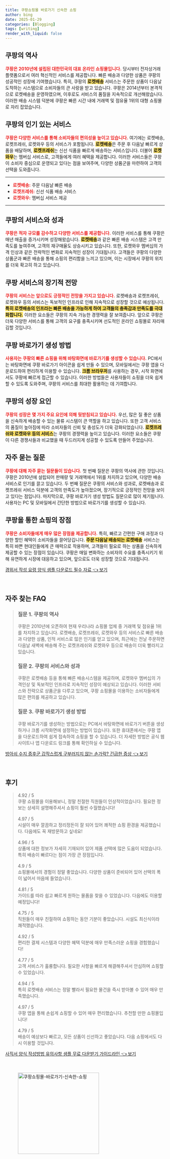 ```yaml
---
title: 쿠팡쇼핑몰 바로가기 신속한 쇼핑
author: bing
date: 2025-01-29
categories: [Blogging]
tags: [writing]
render_with_liquid: false
---
```



<h2 id='쿠팡의 역사'>쿠팡의 역사</h2>

<p><b><span style="color: #ee2323;">쿠팡은 2010년에 설립된 대한민국의 대표 온라인 쇼핑몰입니다.</span></b> 당시부터 전자상거래 플랫폼으로서 여러 혁신적인 서비스를 제공합니다. 빠른 배송과 다양한 상품은 쿠팡의 성공적인 성장에 기여했습니다. 특히, 쿠팡의 <b><span style="background-color: #ffe066;">로켓배송</span></b> 서비스는 주문한 상품이 다음날 도착하는 시스템으로 소비자들의 큰 사랑을 받고 있습니다. 쿠팡은 2014년부터 본격적으로 로켓배송을 운영하였으며, 이후로도 서비스의 품질을 지속적으로 개선해왔습니다. 이러한 배송 시스템 덕분에 쿠팡은 빠른 시간 내에 거래액 및 점유율 1위의 대형 쇼핑몰로 자리 잡았습니다.</p>

<h2 id='쿠팡의 인기있는 서비스'>쿠팡의 인기 있는 서비스</h2>

<p><b><span style="color: #ee2323;">쿠팡은 다양한 서비스를 통해 소비자들의 편의성을 높이고 있습니다.</span></b> 여기에는 로켓배송, 로켓프레쉬, 로켓와우 등의 서비스가 포함됩니다. <b><span style="background-color: #ffe066;">로켓배송</span></b>은 주문 후 다음날 빠르게 상품을 배달하며, <b><span style="background-color: #ffe066;">로켓프레쉬</span></b>는 신선 식품을 빠르게 배송하는 서비스입니다. 더불어 <b><span style="background-color: #ffe066;">로켓와우</span></b>는 멤버십 서비스로, 고객들에게 여러 혜택을 제공합니다. 이러한 서비스들은 쿠팡이 소비자 중심으로 운영되고 있다는 점을 보여주며, 다양한 상품군을 마련하여 고객의 선택을 도와줍니다.</p>

<hr />

<ul>
    <li><b><span style="color: #ee2323;">로켓배송:</span></b> 주문 다음날 빠른 배송</li>
    <li><b><span style="color: #ee2323;">로켓프레쉬:</span></b> 신선 식품 배송 서비스</li>
    <li><b><span style="color: #ee2323;">로켓와우:</span></b> 멤버십 서비스 제공</li>
</ul>

<hr />

<h2 id='쿠팡의 서비스와 성과'>쿠팡의 서비스와 성과</h2>

<p><b><span style="color: #ee2323;">쿠팡은 적자 규모를 감수하고 다양한 서비스를 제공합니다.</span></b> 이러한 서비스를 통해 쿠팡은 매년 매출을 증가시키며 성장해왔습니다. <b><span style="background-color: #ffe066;">로켓배송</span></b>과 같은 빠른 배송 시스템은 고객 만족도를 높여주며, 고객의 재구매율도 상승시키고 있습니다. 또한, 로켓와우 멤버십의 가격 인상과 같은 전략적인 변화로 지속적인 성장이 기대됩니다. 고객들은 쿠팡의 다양한 상품군과 빠른 배송을 통해 쇼핑의 편리함을 느끼고 있으며, 이는 시장에서 쿠팡의 위치를 더욱 확고히 하고 있습니다.</p>

<h2 id='쿠팡 서비스의 장기적 전망'>쿠팡 서비스의 장기적 전망</h2>

<p><b><span style="color: #ee2323;">쿠팡의 서비스는 앞으로도 긍정적인 전망을 가지고 있습니다.</span></b> 로켓배송과 로켓프레쉬, 로켓와우 등의 서비스는 독보적인 인프라로 인해 지속적으로 성장할 것으로 예상됩니다. <b><span style="background-color: #ffe066;">특히 로켓배송의 인프라는 빠른 배송을 가능하게 하여 고객들의 충족감과 만족도를 극대화합니다.</span></b> 이러한 요소들은 쿠팡의 지속 가능한 경쟁력을 잘 보여줍니다. 앞으로 쿠팡은 더욱 다양한 서비스를 통해 고객의 요구를 충족시키며 선도적인 온라인 쇼핑몰로 자리매김할 것입니다.</p>

<h2 id='쿠팡 바로가기 생성 방법'>쿠팡 바로가기 생성 방법</h2>

<p><b><span style="color: #ee2323;">사용자는 쿠팡의 빠른 쇼핑을 위해 바탕화면에 바로가기를 생성할 수 있습니다.</span></b> PC에서는 바탕화면에 쿠팡 바로가기 아이콘을 쉽게 만들 수 있으며, 모바일에서는 쿠팡 앱을 다운로드하여 편리하게 이용할 수 있습니다. <b><span style="background-color: #ffe066;">크롬 브라우저</span></b>를 사용하는 경우, 시작 화면에서도 쿠팡에 빠르게 접근할 수 있습니다. 이러한 방법들은 사용자들이 쇼핑을 더욱 쉽게 할 수 있도록 도와주며, 쿠팡의 서비스를 최대한 활용하는 데 기여합니다.</p>

<h2 id='쿠팡의 성장 요인'>쿠팡의 성장 요인</h2>

<p><b><span style="color: #ee2323;">쿠팡의 성장은 몇 가지 주요 요인에 의해 뒷받침되고 있습니다.</span></b> 우선, 많은 질 좋은 상품을 신속하게 배송할 수 있는 물류 시스템이 큰 역할을 하고 있습니다. 또한 고객 서비스의 품질이 높아짐에 따라 소비자들의 신뢰 및 충성도가 더욱 강화되었습니다. <b><span style="background-color: #ffe066;">로켓프레쉬와 로켓와우 등의 서비스</span></b>는 쿠팡의 경쟁력을 높이고 있습니다. 이러한 요소들은 쿠팡이 다른 경쟁사들과 비교했을 때 두드러지게 성공할 수 있도록 만들어 주었습니다.</p>

<h2 id='자주 묻는 질문'>자주 묻는 질문</h2>

<p><b><span style="color: #ee2323;">쿠팡에 대해 자주 묻는 질문들이 있습니다.</span></b> 첫 번째 질문은 쿠팡의 역사에 관한 것입니다. 쿠팡은 2010년에 설립되어 판매량 및 거래액에서 1위를 차지하고 있으며, 다양한 배송 서비스로 인기를 끌고 있습니다. 두 번째 질문은 쿠팡의 서비스와 성과로, 로켓배송과 로켓프레쉬 서비스 덕분에 고객의 만족도가 높아졌으며, 장기적으로 긍정적인 전망을 보이고 있다는 점입니다. 마지막으로, 쿠팡 바로가기 생성 방법도 질문으로 많이 제기됩니다. 사용자는 PC 및 모바일에서 간단한 방법으로 바로가기를 생성할 수 있습니다.</p>

<h2 id='쿠팡을 통한 쇼핑의 장점'>쿠팡을 통한 쇼핑의 장점</h2>

<p><b><span style="color: #ee2323;">쿠팡은 소비자들에게 매우 많은 장점을 제공합니다.</span></b> 특히, 빠르고 간편한 구매 과정과 다양한 할인 혜택이 소비자들을 끌어당깁니다. <b><span style="background-color: #ffe066;">주문 다음날 배송되는 로켓배송</span></b> 서비스는 특히 바쁜 현대인들에게 큰 매력으로 작용하며, 고객들이 필요로 하는 상품을 신속하게 제공할 수 있는 장점이 있습니다. 쿠팡은 매일 변화하는 소비자의 수요를 충족시키기 위해 유연하게 시장에 대응하고 있으며, 앞으로도 더욱 성장할 것으로 기대됩니다.</p>


<p><a class="click-button" title="경위서 작성 요령 양식 샘플 다운로드 필수 자료" href="https://afficreate.github.io/posts/%EA%B2%BD%EC%9C%84%EC%84%9C-%EC%9E%91%EC%84%B1-%EC%9A%94%EB%A0%B9-%EC%96%91%EC%8B%9D-%EC%83%98%ED%94%8C-%EB%8B%A4%EC%9A%B4%EB%A1%9C%EB%93%9C-%ED%95%84%EC%88%98-%EC%9E%90%EB%A3%8C/" rel="dofollow">경위서 작성 요령 양식 샘플 다운로드 필수 자료 👈 보기</a></p><br>
<h2 id='자주_찾는_FAQ'>자주 찾는 FAQ</h2>
<div itemscope="" itemtype="https://schema.org/FAQPage"> 
<blockquote> 
<div itemscope="" itemprop="mainEntity" itemtype="https://schema.org/Question"> 
<h3 itemprop="name">질문 1. 쿠팡의 역사</h3> 
<div itemscope="" itemprop="acceptedAnswer" itemtype="https://schema.org/Answer"> 
<span itemprop="text"> 
<p>쿠팡은 2010년에 오픈하여 현재 우리나라 쇼핑몰 업체 중 거래액 및 점유율 1위를 차지하고 있습니다. 로켓배송, 로켓프레쉬, 로켓와우 등의 서비스로 빠른 배송과 다양한 상품, 인적 서비스로 많은 인기를 얻고 있으며, 최근에는 전날 주문하면 다음날 새벽에 배송해 주는 로켓프레쉬와 로켓와우 등으로 배송이 더욱 빨라지고 있습니다.</p> 
</span> 
</div> 
</div> 
<div itemscope="" itemprop="mainEntity" itemtype="https://schema.org/Question"> 
<h3 itemprop="name">질문 2. 쿠팡의 서비스와 성과</h3> 
<div itemscope="" itemprop="acceptedAnswer" itemtype="https://schema.org/Answer"> 
<span itemprop="text"> 
<p>쿠팡은 로켓배송 등을 통해 빠른 배송시스템을 제공하며, 로켓와우 멤버십의 가격인상 및 독보적인 인프라로 지속적인 성장이 예상되고 있습니다. 이러한 서비스와 전략으로 상품군을 다루고 있으며, 쿠팡 쇼핑몰을 이용하는 소비자들에게 많은 편의를 제공하고 있습니다.</p> 
</span> 
</div> 
</div> 
<div itemscope="" itemprop="mainEntity" itemtype="https://schema.org/Question"> 
<h3 itemprop="name">질문 3. 쿠팡 바로가기 생성 방법</h3> 
<div itemscope="" itemprop="acceptedAnswer" itemtype="https://schema.org/Answer"> 
<span itemprop="text"> 
<p>쿠팡 바로가기를 생성하는 방법으로는 PC에서 바탕화면에 바로가기 버튼을 생성하거나 크롬 시작화면에 설정하는 방법이 있습니다. 또한 휴대폰에서는 쿠팡 앱을 다운로드하여 쉽게 접속하여 쇼핑을 할 수 있습니다. 더 자세한 방법은 공식 웹사이트나 앱 다운로드 링크를 통해 확인하실 수 있습니다.</p> 
</span> 
</div> 
</div> 
</blockquote> 
</div>
<p><a class="click-button" title="방아쇠 수지 증후군 갑작스럽게 구부러지지 않는 손가락? 긴급한 증상" href="https://afficreate.github.io/posts/%EB%B0%A9%EC%95%84%EC%87%A0-%EC%88%98%EC%A7%80-%EC%A6%9D%ED%9B%84%EA%B5%B0-%EA%B0%91%EC%9E%91%EC%8A%A4%EB%9F%BD%EA%B2%8C-%EA%B5%AC%EB%B6%80%EB%9F%AC%EC%A7%80%EC%A7%80-%EC%95%8A%EB%8A%94-%EC%86%90%EA%B0%80%EB%9D%BD-%EA%B8%B4%EA%B8%89%ED%95%9C-%EC%A6%9D%EC%83%81/" rel="dofollow">방아쇠 수지 증후군 갑작스럽게 구부러지지 않는 손가락? 긴급한 증상 👈 보기</a></p><br>
<h2 id='후기'>후기</h2>
<div itemscope itemtype="https://schema.org/Product">
  <blockquote>
  <div itemprop="review" itemscope itemtype="https://schema.org/Review">
      <div itemprop="reviewRating" itemscope itemtype="https://schema.org/Rating"> <span itemprop="ratingValue">4.92</span> / <span itemprop="bestRating">5</span> </div>
      <span itemprop="reviewBody">쿠팡 쇼핑몰을 이용해보니, 정말 친절한 직원들이 인상적이었습니다. 필요한 정보는 상세히 설명해주셔서 쇼핑이 훨씬 수월했습니다!</span>
  </div>
  <br>
  <div itemprop="review" itemscope itemtype="https://schema.org/Review">
      <div itemprop="reviewRating" itemscope itemtype="https://schema.org/Rating"> <span itemprop="ratingValue">4.97</span> / <span itemprop="bestRating">5</span> </div>
      <span itemprop="reviewBody">시설이 매우 깔끔하고 정리정돈이 잘 되어 있어 쾌적한 쇼핑 환경을 제공했습니다. 다음에도 꼭 재방문하고 싶네요!</span>
  </div>
  <br>
  <div itemprop="review" itemscope itemtype="https://schema.org/Review">
      <div itemprop="reviewRating" itemscope itemtype="https://schema.org/Rating"> <span itemprop="ratingValue">4.96</span> / <span itemprop="bestRating">5</span> </div>
      <span itemprop="reviewBody">상품에 대한 정보가 자세히 기재되어 있어 제품 선택에 많은 도움이 되었습니다. 특히 배송이 빠르다는 점이 가장 큰 장점입니다.</span>
  </div>
  <br>
  <div itemprop="review" itemscope itemtype="https://schema.org/Review">
      <div itemprop="reviewRating" itemscope itemtype="https://schema.org/Rating"> <span itemprop="ratingValue">4.9</span> / <span itemprop="bestRating">5</span> </div>
      <span itemprop="reviewBody">쇼핑몰에서의 경험이 정말 좋았습니다. 다양한 상품이 준비되어 있어 선택의 폭이 넓어서 마음에 들었습니다.</span>
  </div>
  <br>
  <div itemprop="review" itemscope itemtype="https://schema.org/Review">
      <div itemprop="reviewRating" itemscope itemtype="https://schema.org/Rating"> <span itemprop="ratingValue">4.81</span> / <span itemprop="bestRating">5</span> </div>
      <span itemprop="reviewBody">가이드를 따라 쉽고 빠르게 원하는 물품을 찾을 수 있었습니다. 다음에도 이용할 예정입니다!</span>
  </div>
  <br>
  <div itemprop="review" itemscope itemtype="https://schema.org/Review">
      <div itemprop="reviewRating" itemscope itemtype="https://schema.org/Rating"> <span itemprop="ratingValue">4.75</span> / <span itemprop="bestRating">5</span> </div>
      <span itemprop="reviewBody">직원들이 매우 친절하여 쇼핑하는 동안 기분이 좋았습니다. 시설도 최신식이라 쾌적했습니다.</span>
  </div>
  <br>
  <div itemprop="review" itemscope itemtype="https://schema.org/Review">
      <div itemprop="reviewRating" itemscope itemtype="https://schema.org/Rating"> <span itemprop="ratingValue">4.92</span> / <span itemprop="bestRating">5</span> </div>
      <span itemprop="reviewBody">편리한 결제 시스템과 다양한 혜택 덕분에 매우 만족스러운 쇼핑을 경험했습니다!</span>
  </div>
  <br>
  <div itemprop="review" itemscope itemtype="https://schema.org/Review">
      <div itemprop="reviewRating" itemscope itemtype="https://schema.org/Rating"> <span itemprop="ratingValue">4.77</span> / <span itemprop="bestRating">5</span> </div>
      <span itemprop="reviewBody">고객 서비스가 훌륭합니다. 필요한 사항을 빠르게 해결해주셔서 안심하며 쇼핑할 수 있었습니다.</span>
  </div>
  <br>
  <div itemprop="review" itemscope itemtype="https://schema.org/Review">
      <div itemprop="reviewRating" itemscope itemtype="https://schema.org/Rating"> <span itemprop="ratingValue">4.94</span> / <span itemprop="bestRating">5</span> </div>
      <span itemprop="reviewBody">특히 로켓배송 서비스는 정말 빨라서 필요한 물건을 즉시 받아볼 수 있어 매우 만족했습니다.</span>
  </div>
  <br>
  <div itemprop="review" itemscope itemtype="https://schema.org/Review">
      <div itemprop="reviewRating" itemscope itemtype="https://schema.org/Rating"> <span itemprop="ratingValue">4.97</span> / <span itemprop="bestRating">5</span> </div>
      <span itemprop="reviewBody">쿠팡 앱을 통해 손쉽게 쇼핑할 수 있어 매우 편리했습니다. 추천할 만한 쇼핑몰입니다!</span>
  </div>
  <br>
  <div itemprop="review" itemscope itemtype="https://schema.org/Review">
      <div itemprop="reviewRating" itemscope itemtype="https://schema.org/Rating"> <span itemprop="ratingValue">4.79</span> / <span itemprop="bestRating">5</span> </div>
      <span itemprop="reviewBody">배송이 예상보다 빠르고, 모든 상품이 신선하고 좋았습니다. 다음 쇼핑에서도 다시 이용할 것입니다.</span>
  </div>
  </blockquote>
</div>
<p><a class="click-button" title="사직서 양식 작성방법 유의사항 샘플 무료 다운받기 가이드라인" href="https://afficreate.github.io/posts/%EC%82%AC%EC%A7%81%EC%84%9C-%EC%96%91%EC%8B%9D-%EC%9E%91%EC%84%B1%EB%B0%A9%EB%B2%95-%EC%9C%A0%EC%9D%98%EC%82%AC%ED%95%AD-%EC%83%98%ED%94%8C-%EB%AC%B4%EB%A3%8C-%EB%8B%A4%EC%9A%B4%EB%B0%9B%EA%B8%B0-%EA%B0%80%EC%9D%B4%EB%93%9C%EB%9D%BC%EC%9D%B8/" rel="dofollow">사직서 양식 작성방법 유의사항 샘플 무료 다운받기 가이드라인 👈 보기</a></p><br>
<figure class="image"><img src="https://afficreate.github.io/assets/img/thumbnail/쿠팡쇼핑몰-바로가기-신속한-쇼핑.webp" alt="쿠팡쇼핑몰-바로가기-신속한-쇼핑" width="256" height="256"></figure>